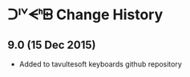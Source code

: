 ᑐᑊᘁᗕᑋᗸ Change History
============================

9.0 (15 Dec 2015)
-----------------

* Added to tavultesoft keyboards github repository

